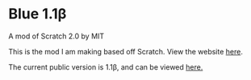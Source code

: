 Blue 1.1β
====

A mod of Scratch 2.0 by MIT

This is the mod I am making based off Scratch. View the website <a href="http://blue.gwiddle.co.uk">here</a>.

The current public version is 1.1β, and can be viewed <a href="http://blue.gwiddle.co.uk/beta/">here.</a>
